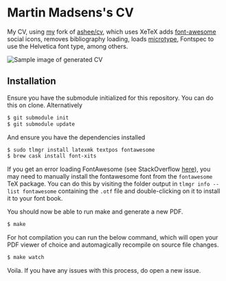 # Martin Madsens's CV
My CV, using [my](https://github.com/martinbjeldbak/afriggeri-cv) fork of [ashee/cv](https://github.com/ashee/cv), which uses XeTeX adds [font-awesome](http://fortawesome.github.io/Font-Awesome/) social icons, removes bibliography loading, loads [microtype](https://www.ctan.org/pkg/microtype?lang=en), Fontspec to use the Helvetica font type, among others.

![Sample image of generated CV](https://cloud.githubusercontent.com/assets/823316/22179176/98b1e420-e097-11e6-9415-4504f921c3ae.png)

## Installation

Ensure you have the submodule initialized for this repository. You can do this on clone.
Alternatively

```sh
$ git submodule init
$ git submodule update
```

And ensure you have the dependencies installed

```sh
$ sudo tlmgr install latexmk textpos fontawesome
$ brew cask install font-xits
```

If you get an error loading FontAwesome (see StackOverflow [here](https://tex.stackexchange.com/questions/132888/fontawesome-font-not-found)), you may need to manually install the fontawesome font from the `fontawesome` TeX package. You can do this by visiting the folder output in `tlmgr info --list fontawesome` containing the `.otf` file and double-clicking on it to install it to your font book.

You should now be able to run make and generate a new PDF.

```sh
$ make
```

For hot compilation you can run the below command, which will open your PDF viewer of choice and
automagically recompile on source file changes.

```sh
$ make watch
```

Voila. If you have any issues with this process, do open a new issue.
